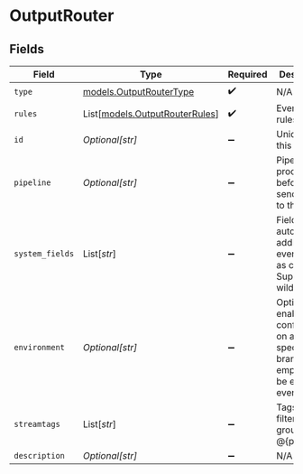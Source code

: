 # OutputRouter


## Fields

| Field                                                                                                | Type                                                                                                 | Required                                                                                             | Description                                                                                          |
| ---------------------------------------------------------------------------------------------------- | ---------------------------------------------------------------------------------------------------- | ---------------------------------------------------------------------------------------------------- | ---------------------------------------------------------------------------------------------------- |
| `type`                                                                                               | [models.OutputRouterType](../models/outputroutertype.md)                                             | :heavy_check_mark:                                                                                   | N/A                                                                                                  |
| `rules`                                                                                              | List[[models.OutputRouterRules](../models/outputrouterrules.md)]                                     | :heavy_check_mark:                                                                                   | Event routing rules                                                                                  |
| `id`                                                                                                 | *Optional[str]*                                                                                      | :heavy_minus_sign:                                                                                   | Unique ID for this output                                                                            |
| `pipeline`                                                                                           | *Optional[str]*                                                                                      | :heavy_minus_sign:                                                                                   | Pipeline to process data before sending out to this output                                           |
| `system_fields`                                                                                      | List[*str*]                                                                                          | :heavy_minus_sign:                                                                                   | Fields to automatically add to events, such as cribl_pipe. Supports wildcards.                       |
| `environment`                                                                                        | *Optional[str]*                                                                                      | :heavy_minus_sign:                                                                                   | Optionally, enable this config only on a specified Git branch. If empty, will be enabled everywhere. |
| `streamtags`                                                                                         | List[*str*]                                                                                          | :heavy_minus_sign:                                                                                   | Tags for filtering and grouping in @{product}                                                        |
| `description`                                                                                        | *Optional[str]*                                                                                      | :heavy_minus_sign:                                                                                   | N/A                                                                                                  |